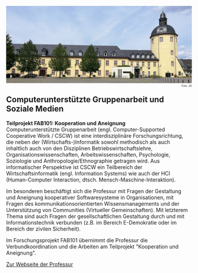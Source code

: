 ![Campus Siegen Mitte - Unteres Schloss](/images/unteresschloss.jpg)  <span style="float: right; font-size:0.5em">Foto: JG</span>
## Computerunterstützte Gruppenarbeit und Soziale Medien
**Teilprojekt FAB101: Kooperation und Aneignung**    
Computerunterstützte Gruppenarbeit (engl. Computer-Supported Cooperative Work / CSCW) ist eine interdisziplinäre Forschungsrichtung, die neben der (Wirtschafts-)Informatik sowohl methodisch als auch inhaltlich auch von den Disziplinen Betriebswirtschaftslehre, Organisationswissenschaften, Arbeitswissenschaften, Psychologie, Soziologie und Anthropologie/Ethnographie getragen wird. Aus informatischer Perspektive ist CSCW ein Teilbereich der Wirtschaftsinformatik (engl. Information Systems) wie auch der HCI (Human-Computer Interaction, dtsch. Mensch-Maschine-Interaktion).  

Im besonderen beschäftigt sich die Professur mit Fragen der Gestaltung und Aneignung kooperativer Softwaresysteme in Organisationen, mit Fragen des kommunikationsorientierten Wissensmanagements und der Unterstützung von Communities (Virtueller Gemeinschaften). Mit letzterem Thema sind auch Fragen der gesellschaftlichen Gestaltung durch und mit Informationstechnik verbunden (z.B. im Bereich E-Demokratie oder im Bereich der zivilen Sicherheit).  

Im Forschungsprojekt FAB101 übernimmt die Professur die Verbundkoordination und die Arbeiten am Teilprojekt "Kooperation und Aneignung".

[Zur Webseite der Professur](http://www.cscw.uni-siegen.de/)
